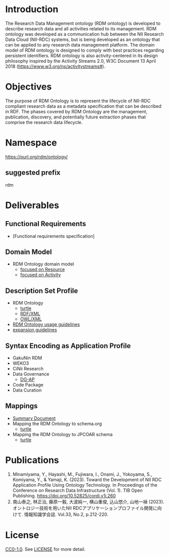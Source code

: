 # Introduction
The Research Data Management ontology (RDM ontology) is developed to describe research data and all activities related to its management. RDM ontology was developed as a communication hub between the NII Research Data Cloud (NII-RDC) systems, but is being developed as an ontology that can be applied to any research data management platform. The domain model of RDM ontology is designed to comply with best practices regarding persistent identifiers. RDM ontology is also activity-centered in its design philosophy inspired by the Activity Streams 2.0, W3C Document 13 April 2018 (https://www.w3.org/ns/activitystreams#).

# Objectives
The purpose of RDM Ontology is to represent the lifecycle of NII-RDC compliant research data as a metadata specification that can be described in RDF. The phases covered by RDM Ontology are the management, publication, discovery, and potentially future extraction phases that comprise the research data lifecycle.

# Namespace
https://purl.org/rdm/ontology/

## suggested prefix
rdm

# Deliverables
## Functional Requirements
- [Functional requirements specification] <!-- 機能要件と対応するユーザーストーリー一覧へのリンク -->

## Domain Model
- RDM Ontology domain model <!-- データモデル図 -->
  - [focused on Resource](./docs/domain_model_Resource.png)
  - [focused on Activity](./docs/domain_model_Activity.png) 

## Description Set Profile
- RDM Ontology <!-- 記述項目の一覧 -->
  - [turtle](./ontology/RDM_ontology.ttl)
  - [RDF/XML](./ontology/RDM_ontology.xml)
  - [OWL/XML](./ontology/RDM_ontology.owl)
- [RDM Ontology usage guidelines](./docs/RDM_Ontology_usage_guidelineds.md) <!-- 記入方法、推奨例／非推奨例、注意点等 -->
- [expansion guidelines](./docs/RDM_Ontology_expansion_guidelines.md)

## Syntax Encoding as Application Profile <!-- 各基盤／機能でのエンコーディング例 -->
- GakuNin RDM
- WEKO3
- CiNii Research
- Data Governance
  - [DG-AP](./ontology/DG-AP/)
- Code Package
- Data Curation

## Mappings <!-- 他のスキーマへのマッピング -->
- [Summary Document](./ontology/mapping/mapping_summary.md)
- Mapping the RDM Ontology to schema.org
  - [turtle](./ontology/mapping/mapping_to_schemaorg.ttl)
- Mapping the RDM Ontology to JPCOAR schema
  - [turtle](./ontology/mapping/mapping_to_jpcoar.ttl)

# Publications <!-- 関連出版物 -->
1. Minamiyama, Y., Hayashi, M., Fujiwara, I., Onami, J., Yokoyama, S., Komiyama, Y., & Yamaji, K. (2023). Toward the Development of NII RDC Application Profile Using Ontology Technology. In Proceedings of the Conference on Research Data Infrastructure (Vol. 1). TIB Open Publishing. https://doi.org/10.52825/cordi.v1i.260
2. 南山泰之, 林正治, 藤原一毅, 大波純一, 横山重俊, 込山悠介, 山地一禎 (2023). オントロジー技術を用いたNII RDCアプリケーションプロファイル開発に向けて. 情報知識学会誌. Vol.33, No.2, p.212-220.

# License
[CC0-1.0](https://creativecommons.org/publicdomain/zero/1.0/). See [LICENSE](./LICENSE.txt) for more detail.

